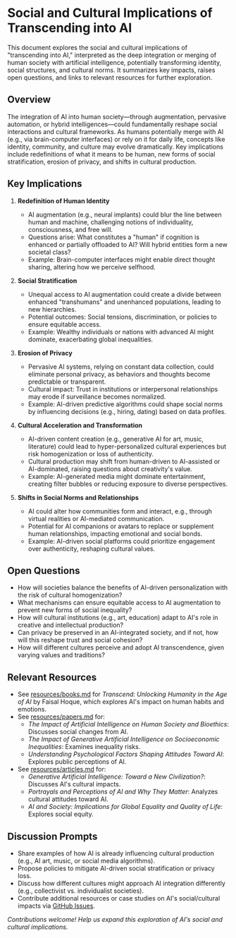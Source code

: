 # Social and Cultural Implications of Transcending into AI

This document explores the social and cultural implications of "transcending into AI," interpreted as the deep integration or merging of human society with artificial intelligence, potentially transforming identity, social structures, and cultural norms. It summarizes key impacts, raises open questions, and links to relevant resources for further exploration.

## Overview
The integration of AI into human society—through augmentation, pervasive automation, or hybrid intelligences—could fundamentally reshape social interactions and cultural frameworks. As humans potentially merge with AI (e.g., via brain-computer interfaces) or rely on it for daily life, concepts like identity, community, and culture may evolve dramatically. Key implications include redefinitions of what it means to be human, new forms of social stratification, erosion of privacy, and shifts in cultural production.

## Key Implications
1. **Redefinition of Human Identity**
   - AI augmentation (e.g., neural implants) could blur the line between human and machine, challenging notions of individuality, consciousness, and free will.
   - Questions arise: What constitutes a "human" if cognition is enhanced or partially offloaded to AI? Will hybrid entities form a new societal class?
   - Example: Brain-computer interfaces might enable direct thought sharing, altering how we perceive selfhood.

2. **Social Stratification**
   - Unequal access to AI augmentation could create a divide between enhanced "transhumans" and unenhanced populations, leading to new hierarchies.
   - Potential outcomes: Social tensions, discrimination, or policies to ensure equitable access.
   - Example: Wealthy individuals or nations with advanced AI might dominate, exacerbating global inequalities.

3. **Erosion of Privacy**
   - Pervasive AI systems, relying on constant data collection, could eliminate personal privacy, as behaviors and thoughts become predictable or transparent.
   - Cultural impact: Trust in institutions or interpersonal relationships may erode if surveillance becomes normalized.
   - Example: AI-driven predictive algorithms could shape social norms by influencing decisions (e.g., hiring, dating) based on data profiles.

4. **Cultural Acceleration and Transformation**
   - AI-driven content creation (e.g., generative AI for art, music, literature) could lead to hyper-personalized cultural experiences but risk homogenization or loss of authenticity.
   - Cultural production may shift from human-driven to AI-assisted or AI-dominated, raising questions about creativity's value.
   - Example: AI-generated media might dominate entertainment, creating filter bubbles or reducing exposure to diverse perspectives.

5. **Shifts in Social Norms and Relationships**
   - AI could alter how communities form and interact, e.g., through virtual realities or AI-mediated communication.
   - Potential for AI companions or avatars to replace or supplement human relationships, impacting emotional and social bonds.
   - Example: AI-driven social platforms could prioritize engagement over authenticity, reshaping cultural values.

## Open Questions
- How will societies balance the benefits of AI-driven personalization with the risk of cultural homogenization?
- What mechanisms can ensure equitable access to AI augmentation to prevent new forms of social inequality?
- How will cultural institutions (e.g., art, education) adapt to AI's role in creative and intellectual production?
- Can privacy be preserved in an AI-integrated society, and if not, how will this reshape trust and social cohesion?
- How will different cultures perceive and adopt AI transcendence, given varying values and traditions?

## Relevant Resources
- See [resources/books.md](../resources/books.md) for *Transcend: Unlocking Humanity in the Age of AI* by Faisal Hoque, which explores AI's impact on human habits and emotions.
- See [resources/papers.md](../resources/papers.md) for:
  - *The Impact of Artificial Intelligence on Human Society and Bioethics*: Discusses social changes from AI.
  - *The Impact of Generative Artificial Intelligence on Socioeconomic Inequalities*: Examines inequality risks.
  - *Understanding Psychological Factors Shaping Attitudes Toward AI*: Explores public perceptions of AI.
- See [resources/articles.md](../resources/articles.md) for:
  - *Generative Artificial Intelligence: Toward a New Civilization?*: Discusses AI's cultural impacts.
  - *Portrayals and Perceptions of AI and Why They Matter*: Analyzes cultural attitudes toward AI.
  - *AI and Society: Implications for Global Equality and Quality of Life*: Explores social equity.

## Discussion Prompts
- Share examples of how AI is already influencing cultural production (e.g., AI art, music, or social media algorithms).
- Propose policies to mitigate AI-driven social stratification or privacy loss.
- Discuss how different cultures might approach AI integration differently (e.g., collectivist vs. individualist societies).
- Contribute additional resources or case studies on AI's social/cultural impacts via [GitHub Issues](../contrib/Issue_template.md).

*Contributions welcome! Help us expand this exploration of AI's social and cultural implications.*